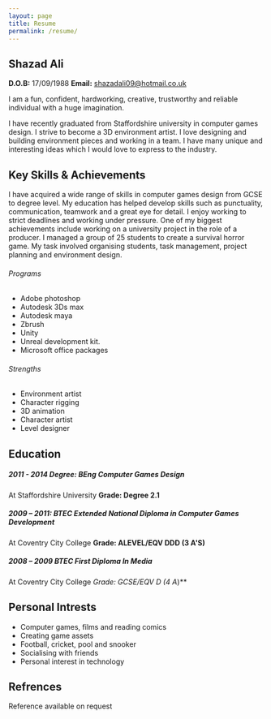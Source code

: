 ```yaml
---
layout: page
title: Resume
permalink: /resume/
---
```


## Shazad Ali
**D.O.B:** 17/09/1988
**Email:** shazadali09@hotmail.co.uk

I am a fun, confident, hardworking, creative, trustworthy and reliable individual with a
huge imagination.

I have recently graduated from Staffordshire university in computer games design. I
strive to become a 3D environment artist. I love designing and building environment pieces and working in a
team. I have many unique and interesting ideas which I would love to express to the industry.

## Key Skills & Achievements

I have acquired a wide range of skills in computer games design from GCSE to
degree level. My education has helped develop skills such as punctuality,
communication, teamwork and a great eye for detail. I enjoy working to strict
deadlines and working under pressure. One of my biggest achievements include working on a university project  in the role of a producer. I managed a group of 25 students to create a survival horror game. My task involved organising students, task management, project planning and environment design.

###### Programs

- Adobe photoshop
- Autodesk 3Ds max
- Autodesk maya
- Zbrush
- Unity
- Unreal development kit.
- Microsoft office packages

###### Strengths

- Environment artist
- Character rigging
- 3D animation
- Character artist
- Level designer

## Education

##### 2011 - 2014 Degree: BEng Computer Games Design
At Staffordshire University **Grade: Degree 2.1**

##### 2009 – 2011: BTEC Extended National Diploma in Computer Games Development
At Coventry City College **Grade: ALEVEL/EQV DDD (3 A'S)**

##### 2008 – 2009 BTEC First Diploma In Media
At Coventry City College **Grade: GCSE/EQV D* (4 A*)**

## Personal Intrests

- Computer games, films and reading comics
- Creating game assets
- Football, cricket, pool and snooker
- Socialising with friends
- Personal interest in technology

## Refrences

Reference available on request
